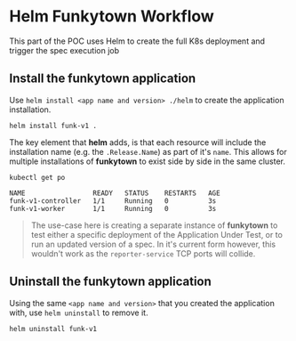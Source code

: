 # Helm Funkytown Workflow
This part of the POC uses Helm to create the full K8s deployment and trigger the spec execution job

## Install the funkytown application
Use `helm install <app name and version> ./helm` to create the application installation.
```
helm install funk-v1 .
```

The key element that **helm** adds, is that each resource will include the installation name (e.g. the `.Release.Name`) as part of it's `name`.  This allows for multiple installations of **funkytown** to exist side by side in the same cluster.


```
kubectl get po

NAME                 READY   STATUS    RESTARTS   AGE
funk-v1-controller   1/1     Running   0          3s
funk-v1-worker       1/1     Running   0          3s
```

> The use-case here is creating a separate instance of **funkytown** to test either a specific deployment of the Application Under Test, or to run an updated version of a spec.  In it's current form however, this wouldn't work as the `reporter-service` TCP ports will collide.


## Uninstall the funkytown application 
Using the same `<app name and version>` that you created the application with, use `helm uninstall` to remove it.

```
helm uninstall funk-v1
```